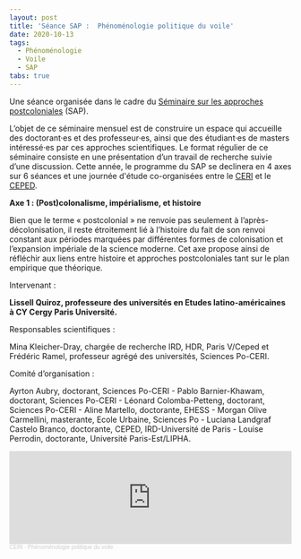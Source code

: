 ```yaml
---
layout: post
title: 'Séance SAP :  Phénoménologie politique du voile'
date: 2020-10-13
tags:
  - Phénoménologie
  - Voile
  - SAP
tabs: true
---
```


Une séance organisée dans le cadre du [Séminaire sur les approches
postcoloniales](http://www.sciencespo.fr/ceri/fr/content/seminaire-sur-les-approches-postcoloniales-sap-1)
(SAP).

L’objet de ce séminaire mensuel est de construire un espace qui accueille des
doctorant·es et des professeur·es, ainsi que des étudiant·es de masters
intéressé·es par ces approches scientifiques. Le format régulier de ce séminaire
consiste en une présentation d’un travail de recherche suivie d’une discussion.
Cette année, le programme du SAP se declinera en 4 axes sur 6 séances et une
journée d'étude co-organisées entre le [CERI](http://www.sciencespo.fr/ceri/fr)
et le [CEPED](https://www.ceped.org/).

**Axe 1 : (Post)colonalisme, impérialisme, et histoire**

Bien que le terme «&nbsp;postcolonial&nbsp;» ne renvoie pas seulement à
l’après-décolonisation, il reste étroitement lié à l’histoire du fait de son
renvoi constant aux périodes marquées par différentes formes de colonisation et
l’expansion impériale de la science moderne. Cet axe propose ainsi de réfléchir
aux liens entre histoire et approches postcoloniales tant sur le plan empirique
que théorique.

Intervenant :

**Lissell Quiroz, professeure des universités en Etudes latino-américaines à CY
Cergy Paris Université.**

Responsables scientifiques :

Mina Kleicher-Dray, chargée de recherche IRD, HDR, Paris V/Ceped et Frédéric
Ramel, professeur agrégé des universités, Sciences Po-CERI.

Comité d’organisation :

Ayrton Aubry, doctorant, Sciences Po-CERI - Pablo Barnier-Khawam, doctorant,
Sciences Po-CERI - Léonard Colomba-Petteng, doctorant, Sciences Po-CERI - Aline
Martello, doctorante, EHESS - Morgan Olive Carmellini, masterante, Ecole
Urbaine, Sciences Po - Luciana Landgraf Castelo Branco, doctorante, CEPED,
IRD-Université de Paris - Louise Perrodin, doctorante, Université
Paris-Est/LIPHA.

<iframe width="100%" height="166" scrolling="no" frameborder="no" allow="autoplay" src="https://w.soundcloud.com/player/?url=https%3A//api.soundcloud.com/tracks/910929898&color=e6142d"></iframe><div style="font-size: 10px; color: #cccccc;line-break: anywhere;word-break: normal;overflow: hidden;white-space: nowrap;text-overflow: ellipsis; font-family: Interstate,Lucida Grande,Lucida Sans Unicode,Lucida Sans,Garuda,Verdana,Tahoma,sans-serif;font-weight: 100;"><a href="https://soundcloud.com/ceri-5" title="CERI" target="_blank" style="color: #cccccc; text-decoration: none;">CERI</a> · <a href="https://soundcloud.com/ceri-5/phenomenologie-politique-du-voile" title="Phénoménologie politique du voile" target="_blank" style="color: #cccccc; text-decoration: none;">Phénoménologie politique du voile</a></div>

